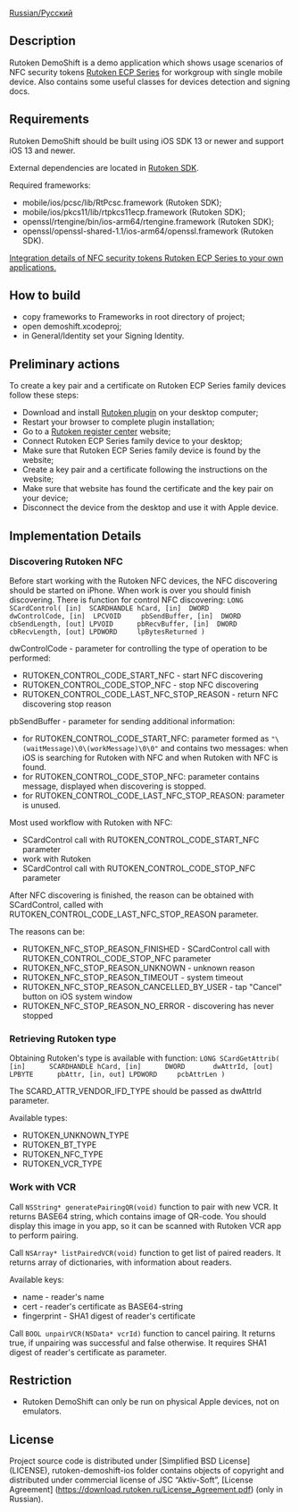 [Russian/Русский](README_RUS.mdown) 

## Description

Rutoken DemoShift is a demo application which shows usage scenarios of NFC security tokens 
[Rutoken ECP Series](https://www.rutoken.ru/products/all/rutoken-ecp/) for workgroup with single mobile device.
Also contains some useful classes for devices detection and signing docs.

## Requirements

Rutoken DemoShift should be built using iOS SDK 13 or newer and support iOS 13 and newer.

External dependencies are located in [Rutoken SDK](http://www.rutoken.ru/developers/sdk/).

Required frameworks:
* mobile/ios/pcsc/lib/RtPcsc.framework (Rutoken SDK);
* mobile/ios/pkcs11/lib/rtpkcs11ecp.framework (Rutoken SDK);
* openssl/rtengine/bin/ios-arm64/rtengine.framework (Rutoken SDK);
* openssl/openssl-shared-1.1/ios-arm64/openssl.framework (Rutoken SDK).

[Integration details of NFC security tokens Rutoken ECP Series to your own applications.](https://dev.rutoken.ru/pages/viewpage.action?pageId=81527019)

## How to build

* copy frameworks to Frameworks in root directory of project;
* open demoshift.xcodeproj;
* in General/Identity set your Signing Identity.

## Preliminary actions

To create a key pair and a certificate on Rutoken ECP Series family devices follow these steps:

* Download and install [Rutoken plugin](https://www.rutoken.ru/products/all/rutoken-plugin/) on your desktop computer;
* Restart your browser to complete plugin installation;
* Go to a [Rutoken register center](https://ra.rutoken.ru) website;
* Connect Rutoken ECP Series family device to your desktop;
* Make sure that Rutoken ECP Series family device is found by the website;
* Create a key pair and a certificate following the instructions on the website;
* Make sure that website has found the certificate and the key pair on your device;
* Disconnect the device from the desktop and use it with Apple device.

## Implementation Details

### Discovering Rutoken NFC

Before start working with the Rutoken NFC devices, the NFC discovering should be started on iPhone.
When work is over you should finish discovering. There is function for control NFC discovering:
`LONG SCardControl(
  [in]  SCARDHANDLE hCard,
  [in]  DWORD       dwControlCode,
  [in]  LPCVOID     pbSendBuffer,
  [in]  DWORD       cbSendLength,
  [out] LPVOID      pbRecvBuffer,
  [in]  DWORD       cbRecvLength,
  [out] LPDWORD     lpBytesReturned
)`

dwControlCode - parameter for controlling the type of operation to be performed:
- RUTOKEN_CONTROL_CODE_START_NFC - start NFC discovering
- RUTOKEN_CONTROL_CODE_STOP_NFC - stop NFC discovering
- RUTOKEN_CONTROL_CODE_LAST_NFC_STOP_REASON - return NFC discovering stop reason

pbSendBuffer - parameter for sending additional information:
- for RUTOKEN_CONTROL_CODE_START_NFC: parameter formed as `"\(waitMessage)\0\(workMessage)\0\0"`
and contains two messages: when iOS is searching for Rutoken with NFC and when Rutoken with NFC is found.
- for RUTOKEN_CONTROL_CODE_STOP_NFC: parameter contains message, displayed when discovering is stopped.
- for RUTOKEN_CONTROL_CODE_LAST_NFC_STOP_REASON: parameter is unused.


Most used workflow with Rutoken with NFC:
- SCardControl call with RUTOKEN_CONTROL_CODE_START_NFC parameter
- work with Rutoken
- SCardControl call with RUTOKEN_CONTROL_CODE_STOP_NFC parameter

After NFC discovering is finished, the reason can be obtained with SCardControl, called with RUTOKEN_CONTROL_CODE_LAST_NFC_STOP_REASON parameter.

The reasons can be:
- RUTOKEN_NFC_STOP_REASON_FINISHED - SCardControl call with RUTOKEN_CONTROL_CODE_STOP_NFC parameter
- RUTOKEN_NFC_STOP_REASON_UNKNOWN - unknown reason
- RUTOKEN_NFC_STOP_REASON_TIMEOUT - system timeout
- RUTOKEN_NFC_STOP_REASON_CANCELLED_BY_USER - tap "Cancel" button on iOS system window
- RUTOKEN_NFC_STOP_REASON_NO_ERROR - discovering has never stopped


### Retrieving Rutoken type
Obtaining Rutoken's type is available with function:
`LONG SCardGetAttrib(
  [in]      SCARDHANDLE hCard,
  [in]      DWORD       dwAttrId,
  [out]     LPBYTE      pbAttr,
  [in, out] LPDWORD     pcbAttrLen
)`

The SCARD_ATTR_VENDOR_IFD_TYPE should be passed as dwAttrId parameter.

Available types:
- RUTOKEN_UNKNOWN_TYPE
- RUTOKEN_BT_TYPE
- RUTOKEN_NFC_TYPE
- RUTOKEN_VCR_TYPE

### Work with VCR
Call `NSString* generatePairingQR(void)` function to pair with new VCR.
It returns BASE64 string, which contains image of QR-code. You should display this image in you app, so it can be scanned with Rutoken VCR app to perform pairing.

Call `NSArray* listPairedVCR(void)` function to get list of paired readers.
It returns array of dictionaries, with information about readers.

Available keys:
- name - reader's name
- cert - reader's certificate as BASE64-string
- fingerprint - SHA1 digest of reader's certificate

Call `BOOL unpairVCR(NSData* vcrId)` function to cancel pairing.
It returns true, if unpairing was successful and false otherwise.
It requires SHA1 digest of reader's certificate as parameter. 

## Restriction

* Rutoken DemoShift can only be run on physical Apple devices, not on emulators.

## License

Project source code is distributed under [Simplified BSD License] (LICENSE),
rutoken-demoshift-ios folder contains objects of copyright and distributed under commercial license of JSC “Aktiv-Soft”, [License Agreement] (https://download.rutoken.ru/License_Agreement.pdf) (only in Russian).
